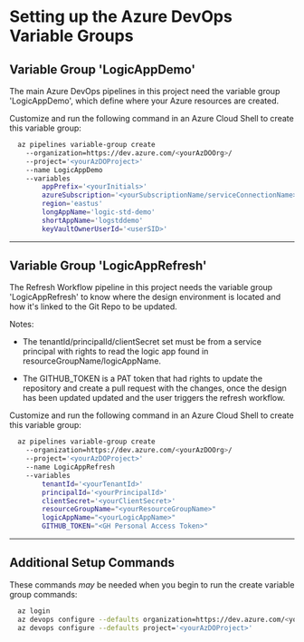 # Setting up the Azure DevOps Variable Groups

## Variable Group 'LogicAppDemo'

The main Azure DevOps pipelines in this project need the variable group 'LogicAppDemo', which define where your Azure resources are created.

Customize and run the following command in an Azure Cloud Shell to create this variable group:

``` bash
  az pipelines variable-group create 
    --organization=https://dev.azure.com/<yourAzDOOrg>/ 
    --project='<yourAzDOProject>' 
    --name LogicAppDemo
    --variables 
        appPrefix='<yourInitials>' 
        azureSubscription='<yourSubscriptionName/serviceConnectionName>' 
        region='eastus' 
        longAppName='logic-std-demo'
        shortAppName='logstddemo'
        keyVaultOwnerUserId='<userSID>'
```

---

## Variable Group 'LogicAppRefresh'

The Refresh Workflow pipeline in this project needs the variable group 'LogicAppRefresh' to know where the design environment is located and how it's linked to the Git Repo to be updated.

Notes:

- The tenantId/principalId/clientSecret set must be from a service principal with rights to read the logic app found in resourceGroupName/logicAppName.

- The GITHUB_TOKEN is a PAT token that had rights to update the repository and create a pull request with the changes, once the design has been updated updated and the user triggers the refresh workflow.

Customize and run the following command in an Azure Cloud Shell to create this variable group:

``` bash
  az pipelines variable-group create 
    --organization=https://dev.azure.com/<yourAzDOOrg>/ 
    --project='<yourAzDOProject>' 
    --name LogicAppRefresh
    --variables 
        tenantId='<yourTenantId>'
        principalId='<yourPrincipalId>'
        clientSecret='<yourClientSecret>'
        resourceGroupName="<yourResourceGroupName>"
        logicAppName="<yourLogicAppName>"
        GITHUB_TOKEN="<GH Personal Access Token>"
```

---

## Additional Setup Commands

These commands *may* be needed when you begin to run the create variable group commands:

``` bash
  az login
  az devops configure --defaults organization=https://dev.azure.com/<yourAzDOOrg>/ 
  az devops configure --defaults project='<yourAzDOProject>' 
```
